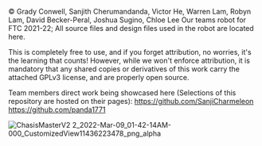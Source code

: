 © Grady Conwell, Sanjith Cherumandanda, Victor He, Warren Lam, Robyn Lam, David Becker-Peral, Joshua Sugino, Chloe Lee
Our teams robot for FTC 2021-22; All source files and design files used in the robot are located here. 

This is completely free to use, and if you forget attribution, no worries, it's the learning that counts! However, while we won't enforce attribution, it is mandatory that any shared copies or derivatives of this work carry the attached GPLv3 license, and are properly open source.

Team members direct work being showcased here (Selections of this repository are hosted on their pages): 
https://github.com/SanjiCharmeleon
https://github.com/panda1771

![ChasisMasterV2 2_2022-Mar-09_01-42-14AM-000_CustomizedView11436223478_png_alpha](https://user-images.githubusercontent.com/68663342/164513926-06818450-143d-4ea7-8e73-4ff661094236.png)
